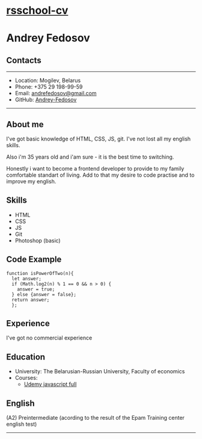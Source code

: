# [rsschool-cv](https://Andrey-Fedosov.github.io/rsschool-cv/cv)
# Andrey Fedosov
## **Contacts**
-----------
* Location: Mogilev, Belarus
* Phone: +375 29 198-99-59
* Email: andrefedosov@gmail.com
* GitHub: [Andrey-Fedosov](https://github.com/Andrey-Fedosov)
-----------
## **About me**
I've got basic knowledge of HTML, CSS, JS, git. I've not lost all my english skills.

Also i'm  35 years old and i'am sure - it is the best time to switching.

Honestly i want to become a frontend developer to provide to my family comfortable standart of living. Add to that my desire to code practise and to improve my english. 



## **Skills**

* HTML
* CSS
* JS
* Git
* Photoshop (basic)



## **Code Example**

```
function isPowerOfTwo(n){
  let answer;
  if (Math.log2(n) % 1 == 0 && n > 0) {
    answer = true;
  } else {answer = false};
  return answer;
  };
```


## **Experience**
I've got no  commercial experience



## **Education**

* University: The Belarusian-Russian University, Faculty of economics
*  Courses:
   - [Udemy javascript full](https://www.udemy.com/course/javascript_full/)



## **English**

(A2) Preintermediate (acording to the result of the Epam Training center english test)

----------
